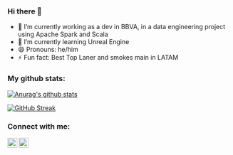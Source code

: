 ### Hi there 👋

- 🔭 I’m currently working as a dev in BBVA, in a data engineering project using Apache Spark and Scala
- 🌱 I’m currently learning Unreal Engine
- 😄 Pronouns: he/him
- ⚡ Fun fact: Best Top Laner and smokes main in LATAM

### My github stats:  

[![Anurag's github stats](https://github-readme-stats.vercel.app/api?username=EmilianoLlanas&count_private=true&show_icons=true&theme=radical
)](https://github.com/EmilianoLlanas/github-readme-stats)

[![GitHub Streak](https://github-readme-streak-stats.herokuapp.com?user=EmilianoLlanas&theme=radical&date_format=M%20j%5B%2C%20Y%5D)](https://git.io/streak-stats)

### Connect with me:

[<img align="left" alt="codeSTACKr | LinkedIn" width="22px" src="https://cdn.jsdelivr.net/npm/simple-icons@v3/icons/linkedin.svg" />][linkedin]
[<img align="left" alt="codeSTACKr | Instagram" width="22px" src="https://cdn.jsdelivr.net/npm/simple-icons@v3/icons/gmail.svg" />][mail]


[linkedin]: https://www.linkedin.com/in/emiliano-llanas/
[mail]: mailto:emaciasllanas@gmail.com
